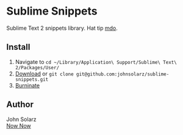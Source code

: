 Sublime Snippets
================

Sublime Text 2 snippets library. Hat tip [mdo](https://github.com/mdo/sublime-snippets).

Install
-------

1. Navigate to `cd ~/Library/Application\ Support/Sublime\ Text\ 2/Packages/User/`
2. [Download](https://github.com/johnsolarz/sublime-snippets/zipball/master) or `git clone git@github.com:johnsolarz/sublime-snippets.git`
3. [Burninate](http://www.homestarrunner.com/trogdor.html)

Author
------

John Solarz<br>
[Now Now](http://www.nownow.io/)
